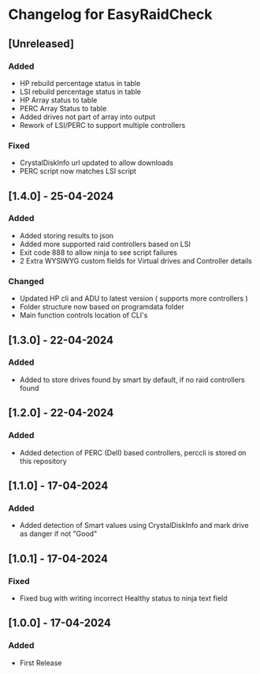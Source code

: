 # Changelog for EasyRaidCheck

## [Unreleased]

### Added

- HP rebuild percentage status in table
- LSI rebuild percentage status in table
- HP Array status to table
- PERC Array Status to table
- Added drives not part of array into output
- Rework of LSI/PERC to support multiple controllers

### Fixed

- CrystalDiskInfo url updated to allow downloads
- PERC script now matches LSI script

## [1.4.0] - 25-04-2024

### Added

- Added storing results to json
- Added more supported raid controllers based on LSI
- Exit code 888 to allow ninja to see script failures
- 2 Extra WYSIWYG custom fields for Virtual drives and Controller details

### Changed

- Updated HP cli and ADU to latest version ( supports more controllers )
- Folder structure now based on programdata folder
- Main function controls location of CLI's

## [1.3.0] - 22-04-2024

### Added

- Added to store drives found by smart by default, if no raid controllers found

## [1.2.0] - 22-04-2024

### Added

- Added detection of PERC (Dell) based controllers, perccli is stored on this repository

## [1.1.0] - 17-04-2024

### Added

- Added detection of Smart values using CrystalDiskInfo and mark drive as danger if not "Good"

## [1.0.1] - 17-04-2024

### Fixed

- Fixed bug with writing incorrect Healthy status to ninja text field

## [1.0.0] - 17-04-2024

### Added

- First Release